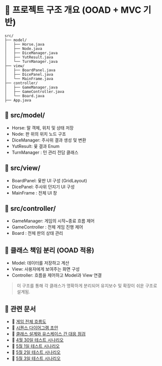 # 🧠 프로젝트 구조 개요 (OOAD + MVC 기반)
```
src/
├── model/
│   ├── Horse.java
│   ├── Node.java
│   ├── DiceManager.java
│   ├── YutResult.java
│   └── TurnManager.java
├── view/
│   ├── BoardPanel.java
│   ├── DicePanel.java
│   └── MainFrame.java
├── controller/
│   ├── GameManager.java
│   ├── GameController.java
│   └── Board.java
├── App.java

```
## 📁 src/model/
- Horse: 말 객체, 위치 및 상태 저장
- Node: 판 위의 위치 노드 구조
- DiceManager: 주사위 결과 생성 및 변환
- YutResult: 윷 결과 Enum
- TurnManager : 턴 관리 전담 클래스

## 📁 src/view/
- BoardPanel: 윷판 UI 구성 (GridLayout)
- DicePanel: 주사위 던지기 UI 구성
- MainFrame : 전체 UI 창

## 📁 src/controller/
- GameManager: 게임의 시작~종료 흐름 제어
- GameController : 전체 게임 진행 제어
- Board : 전체 판의 상태 관리

## 🧩 클래스 책임 분리 (OOAD 적용)
- Model: 데이터를 저장하고 계산
- View: 사용자에게 보여주는 화면 구성
- Controller: 흐름을 제어하고 Model과 View 연결

> 이 구조를 통해 각 클래스가 명확하게 분리되어 유지보수 및 확장이 쉬운 구조로 설계됨.

## 📂 관련 문서
- 📄 [게임 전체 흐름도](docs/gameflow.md)
- 📄 [시퀀스 다이어그램 초안](docs/sequence-diagram.md)
- 📄 [클래스 설계와 유스케이스 간 대응 점검](docs/classusecase.md)
- 📄 [4월 30일 테스트 시나리오](docs/4_30.md)
- 📄 [5월 1일 테스트 시나리오](docs/5_1.md)
- 📄 [5월 2일 테스트 시나리오](docs/5_2.md)
- 📄 [5월 3일 테스트 시나리오](docs/5_3.md)